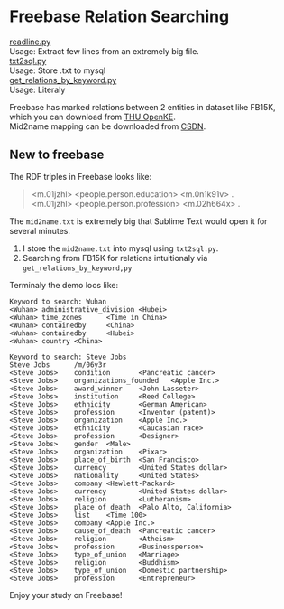 # Freebase Relation Searching

[readline.py](https://github.com/zecoo/mini_tools/blob/master/readline.py)   
Usage: Extract few lines from an extremely big file.   
[txt2sql.py](https://github.com/zecoo/mini_tools/blob/master/txt2sql.py)    
Usage: Store .txt to mysql   
[get_relations_by_keyword.py](https://github.com/zecoo/freebase_structure/blob/master/get_relations_by_keyword.py)   
Usage: Literaly   

Freebase has marked relations between 2 entities in dataset like FB15K, which you can download from [THU OpenKE](https://github.com/thunlp/OpenKE).   
Mid2name mapping can be downloaded from [CSDN](https://download.csdn.net/download/guotong1988/9865898).

## New to freebase
The RDF triples in Freebase looks like:    
> <m.01jzhl>  <people.person.education>   <m.0n1k91v> .  
> <m.01jzhl>  <people.person.profession>  <m.02h664x> .  
   
The `mid2name.txt` is extremely big that Sublime Text would open it for several minutes.    
1. I store the `mid2name.txt` into mysql using `txt2sql.py`.
2. Searching from FB15K for relations intuitionaly via `get_relations_by_keyword,py`
   
Terminaly the demo loos like:   
```
Keyword to search: Wuhan
<Wuhan> administrative_division <Hubei>
<Wuhan> time_zones      <Time in China>
<Wuhan> containedby     <China>
<Wuhan> containedby     <Hubei>
<Wuhan> country <China>
```   
```
Keyword to search: Steve Jobs
Steve Jobs      /m/06y3r
<Steve Jobs>    condition       <Pancreatic cancer>
<Steve Jobs>    organizations_founded   <Apple Inc.>
<Steve Jobs>    award_winner    <John Lasseter>
<Steve Jobs>    institution     <Reed College>
<Steve Jobs>    ethnicity       <German American>
<Steve Jobs>    profession      <Inventor (patent)>
<Steve Jobs>    organization    <Apple Inc.>
<Steve Jobs>    ethnicity       <Caucasian race>
<Steve Jobs>    profession      <Designer>
<Steve Jobs>    gender  <Male>
<Steve Jobs>    organization    <Pixar>
<Steve Jobs>    place_of_birth  <San Francisco>
<Steve Jobs>    currency        <United States dollar>
<Steve Jobs>    nationality     <United States>
<Steve Jobs>    company <Hewlett-Packard>
<Steve Jobs>    currency        <United States dollar>
<Steve Jobs>    religion        <Lutheranism>
<Steve Jobs>    place_of_death  <Palo Alto, California>
<Steve Jobs>    list    <Time 100>
<Steve Jobs>    company <Apple Inc.>
<Steve Jobs>    cause_of_death  <Pancreatic cancer>
<Steve Jobs>    religion        <Atheism>
<Steve Jobs>    profession      <Businessperson>
<Steve Jobs>    type_of_union   <Marriage>
<Steve Jobs>    religion        <Buddhism>
<Steve Jobs>    type_of_union   <Domestic partnership>
<Steve Jobs>    profession      <Entrepreneur>
```
  
Enjoy your study on Freebase!
